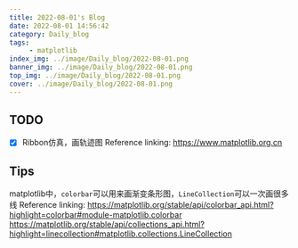 ```yaml
---
title: 2022-08-01's Blog
date: 2022-08-01 14:56:42
category: Daily_blog
tags: 
     - matplotlib
index_img: ../image/Daily_blog/2022-08-01.png
banner_img: ../image/Daily_blog/2022-08-01.png
top_img: ../image/Daily_blog/2022-08-01.png
cover: ../image/Daily_blog/2022-08-01.png
---
```


## TODO 
- [x] Ribbon仿真，画轨迹图
    Reference linking:
    https://www.matplotlib.org.cn



## Tips
matplotlib中，`colorbar`可以用来画渐变条形图，`LineCollection`可以一次画很多线
Reference linking:
    https://matplotlib.org/stable/api/colorbar_api.html?highlight=colorbar#module-matplotlib.colorbar
    https://matplotlib.org/stable/api/collections_api.html?highlight=linecollection#matplotlib.collections.LineCollection